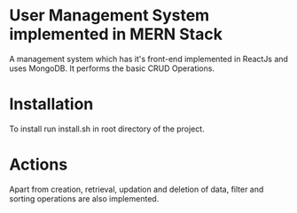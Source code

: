 # User Management System implemented in MERN Stack
A management system which has it's front-end implemented in ReactJs and uses MongoDB. It performs the basic CRUD Operations.

# Installation
To install run install.sh in root directory of the project.

# Actions
Apart from creation, retrieval, updation and deletion of data, filter and sorting operations are also implemented.
